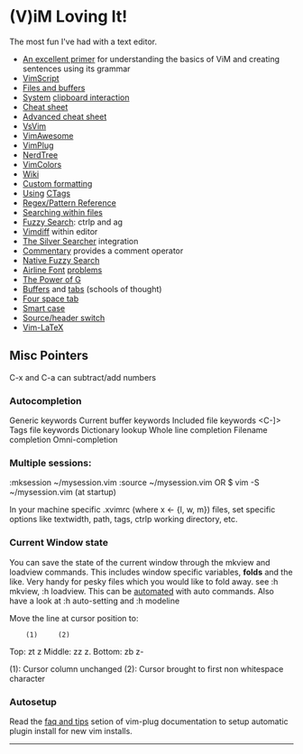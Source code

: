 # (V)iM Loving It!
The most fun I've had with a text editor.

- [An excellent primer][1] for understanding the basics of ViM and creating sentences using its grammar
- [VimScript][2]
- [Files and buffers][3]
- [System][4] [clipboard interaction][5]
- [Cheat sheet][6]
- [Advanced cheat sheet][11]
- [VsVim][7]
- [VimAwesome][8]
- [VimPlug][9]
- [NerdTree][10]
- [VimColors][12]
- [Wiki][13]
- [Custom formatting][14]
- [Using][15] [CTags][18]
- [Regex/Pattern Reference][16]
- [Searching within files][17]
- [Fuzzy Search][19]: ctrlp and ag
- [Vimdiff][20] within editor
- [The Silver Searcher][21] integration
- [Commentary][22] provides a comment operator
- [Native Fuzzy Search][23]
- [Airline Font][24] [problems][25]
- [The Power of G][26]
- [Buffers][27] and [tabs][28] (schools of thought)
- [Four space tab][30]
- [Smart case][31]
- [Source/header switch][32]
- [Vim-LaTeX][33]

## Misc Pointers

C-x and C-a can subtract/add numbers

### Autocompletion
<C-n> Generic keywords 
<C-x><C-n> Current buffer keywords
<C-x><C-i> Included file keywords
<C-x><C-]> Tags file keywords
<C-x><C-k> Dictionary lookup
<C-x><C-l> Whole line completion
<C-x><C-f> Filename completion
<C-x><C-o> Omni-completion

### Multiple sessions:
:mksession ~/mysession.vim
:source ~/mysession.vim OR
$ vim -S ~/mysession.vim (at startup)

In your machine specific .xvimrc (where x <- {l, w, m}) files, set specific options like textwidth, path, tags, ctrlp
working directory, etc.

### Current Window state
You can save the state of the current window through the mkview and loadview
commands. This includes window specific variables, **folds** and the like. Very
handy for pesky files which you would like to fold away. see :h mkview, :h
loadview. This can be [automated][29] with auto commands. Also have a look at
:h auto-setting and :h modeline

Move the line at cursor position to:

        (1)     (2)
Top:    zt      z<CR>
Middle: zz      z.
Bottom: zb      z-

(1): Cursor column unchanged
(2): Cursor brought to first non whitespace character

### Autosetup

Read the [faq and tips][30] setion of vim-plug documentation to setup automatic
plugin install for new vim installs.

--------------------------------------------------------------------------------

[1]: https://danielmiessler.com/study/vim/#gs.CNpdkew
[2]: http://learnvimscriptthehardway.stevelosh.com/
[3]: http://stackoverflow.com/questions/53664/how-to-effectively-work-with-multiple-files-in-vim
[4]: http://stackoverflow.com/questions/11489428/how-to-make-vim-paste-from-and-copy-to-systems-clipboard
[5]: http://stackoverflow.com/questions/3961859/how-to-copy-to-clipboard-in-vim
[6]: https://vim.rtorr.com/
[7]: https://github.com/jaredpar/VsVim/wiki/faq
[8]: http://vimawesome.com
[9]: https://github.com/scrooloose/nerdtree
[10]: https://github.com/scrooloose/nerdtree
[11]: http://vimsheet.com/advanced.html
[12]: http://vimcolors.com/
[13]: http://vim.wikia.com/wiki/Vim_Tips_Wiki
[14]: http://stackoverflow.com/questions/35018000/how-to-change-vim-php-auto-formatting-options
[15]: http://stackoverflow.com/questions/563616/vim-and-ctags-tips-and-tricks
[16]: http://vimregex.com/
[17]: http://vim.wikia.com/wiki/Find_in_files_within_Vim
[18]: http://vim.wikia.com/wiki/Browsing_programs_with_tags
[19]: http://stackoverflow.com/questions/2372307/opening-files-in-vim-using-fuzzy-search
[20]: http://stackoverflow.com/questions/9529934/how-to-use-vimdiff-in-vim-command-mode
[21]: https://robots.thoughtbot.com/faster-grepping-in-vim
[22]: https://github.com/tpope/vim-commentary
[23]: https://gist.github.com/csswizardry/9a33342dace4786a9fee35c73fa5deeb
[24]: http://vi.stackexchange.com/questions/3359/how-to-fix-status-bar-symbols-in-airline-plugin
[25]: https://github.com/vim-airline/vim-airline/wiki/FAQ
[26]: http://vim.wikia.com/wiki/Power_of_g
[27]: http://joshldavis.com/2014/04/05/vim-tab-madness-buffers-vs-tabs/
[28]: http://stackoverflow.com/questions/26708822/why-do-vim-experts-prefer-buffers-over-tabs
[29]: https://vi.stackexchange.com/questions/5488/can-i-save-folds
[30]: http://stackoverflow.com/questions/234564/tab-key-4-spaces-and-auto-indent-after-curly-braces-in-vim
[31]: http://stackoverflow.com/questions/2287440/how-to-do-case-insensitive-search-in-vim
[32]: http://vim.wikia.com/wiki/Easily_switch_between_source_and_header_file
[33]: http://vim-latex.sourceforge.net/index.php?subject=features&title=Features
